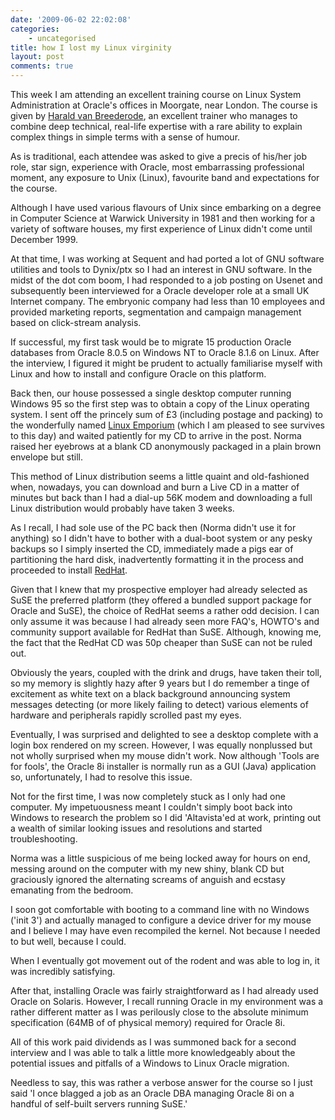 ```yaml
---
date: '2009-06-02 22:02:08'
categories:
    - uncategorised
title: how I lost my Linux virginity
layout: post
comments: true
---
```

This week I am attending an excellent training course on Linux System
Administration at Oracle's offices in Moorgate, near London. The course
is given by [Harald van
Breederode](http://prutser.wordpress.com/about/), an excellent trainer
who manages to combine deep technical, real-life expertise with a rare
ability to explain complex things in simple terms with a sense of
humour.

As is traditional, each attendee was asked to give a precis of his/her
job role, star sign, experience with Oracle, most embarrassing
professional moment, any exposure to Unix (Linux), favourite band and
expectations for the course.

Although I have used various flavours of Unix since embarking on a
degree in Computer Science at Warwick University in 1981 and then
working for a variety of software houses, my first experience of Linux
didn't come until December 1999.

At that time, I was working at Sequent and had ported a lot of GNU
software utilities and tools to Dynix/ptx so I had an interest in GNU
software. In the midst of the dot com boom, I had responded to a job
posting on Usenet and subsequently been interviewed for a Oracle
developer role at a small UK Internet company. The embryonic company had
less than 10 employees and provided marketing reports, segmentation and
campaign management based on click-stream analysis.

If successful, my first task would be to migrate 15 production Oracle
databases from Oracle 8.0.5 on Windows NT to Oracle 8.1.6 on Linux.
After the interview, I figured it might be prudent to actually
familiarise myself with Linux and how to install and configure Oracle on
this platform.

Back then, our house possessed a single desktop computer running Windows
95 so the first step was to obtain a copy of the Linux operating system.
I sent off the princely sum of &pound;3 (including postage and packing) to the
wonderfully named [Linux Emporium](http://www.linuxemporium.co.uk/)
(which I am pleased to see survives to this day) and waited patiently
for my CD to arrive in the post. Norma raised her eyebrows at a blank CD
anonymously packaged in a plain brown envelope but still.

This method of Linux distribution seems a little quaint and
old-fashioned when, nowadays, you can download and burn a Live CD in a
matter of minutes but back than I had a dial-up 56K modem and
downloading a full Linux distribution would probably have taken 3 weeks.

As I recall, I had sole use of the PC back then (Norma didn't use it for
anything) so I didn't have to bother with a dual-boot system or any
pesky backups so I simply inserted the CD, immediately made a pigs ear
of partitioning the hard disk, inadvertently formatting it in the
process and proceeded to install [RedHat](http://www.redhat.com/).

Given that I knew that my prospective employer had already selected as
SuSE the preferred platform (they offered a bundled support package for
Oracle and SuSE), the choice of RedHat seems a rather odd decision. I
can only assume it was because I had already seen more FAQ's, HOWTO's
and community support available for RedHat than SuSE. Although, knowing
me, the fact that the RedHat CD was 50p cheaper than SuSE can not be
ruled out.

Obviously the years, coupled with the drink and drugs, have taken their
toll, so my memory is slightly hazy after 9 years but I do remember a
tinge of excitement as white text on a black background announcing
system messages detecting (or more likely failing to detect) various
elements of hardware and peripherals rapidly scrolled past my eyes.

Eventually, I was surprised and delighted to see a desktop complete with
a login box rendered on my screen. However, I was equally nonplussed but
not wholly surprised when my mouse didn't work. Now although 'Tools are
for fools', the Oracle 8i installer is normally run as a GUI (Java)
application so, unfortunately, I had to resolve this issue.

Not for the first time, I was now completely stuck as I only had one
computer. My impetuousness meant I couldn't simply boot back into
Windows to research the problem so I did 'Altavista'ed at work, printing
out a wealth of similar looking issues and resolutions and started
troubleshooting.

Norma was a little suspicious of me being locked away for hours on end,
messing around on the computer with my new shiny, blank CD but
graciously ignored the alternating screams of anguish and ecstasy
emanating from the bedroom.

I soon got comfortable with booting to a command line with no Windows
('init 3') and actually managed to configure a device driver for my
mouse and I believe I may have even recompiled the kernel. Not because I
needed to but well, because I could.

When I eventually got movement out of the rodent and was able to log in,
it was incredibly satisfying.

After that, installing Oracle was fairly straightforward as I had
already used Oracle on Solaris. However, I recall running Oracle in my
environment was a rather different matter as I was perilously close to
the absolute minimum specification (64MB of of physical memory) required
for Oracle 8i.

All of this work paid dividends as I was summoned back for a second
interview and I was able to talk a little more knowledgeably about the
potential issues and pitfalls of a Windows to Linux Oracle migration.

Needless to say, this was rather a verbose answer for the course so I
just said 'I once blagged a job as an Oracle DBA managing Oracle 8i on a
handful of self-built servers running SuSE.'
